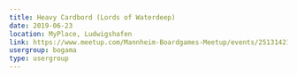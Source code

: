 ```yaml
---
title: Heavy Cardbord (Lords of Waterdeep)
date: 2019-06-23
location: MyPlace, Ludwigshafen
link: https://www.meetup.com/Mannheim-Boardgames-Meetup/events/251314216/
usergroup: bogama
type: usergroup
---
```

